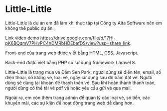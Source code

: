 # Little-Little

Little-Little là dự án em đã làm khi thực tập tại Công ty Alta Software nên em không thể public dự án.

Link video demo https://drive.google.com/file/d/17Hi-pK6BQqmV7PHvPC4nDMRbHDEbafDS/view?usp=share_link.

Front-end của trang web được viết bằng HTML, CSS, Javascript.

Back-end được viết bằng PHP có sử dụng framework Laravel 8.

Little-Little là trang mua vé Đầm Sen Park, người dùng sẽ điền tên, email, số điện thoại, số lượng vé, loại vé, ngày sử dụng sau đó bấm đặt vé. Người dùng sẽ dùng tài khoản để thanh toán vé. Sau khi hoàn thành thanh toán, người dùng có thể tải vé pdf về hoặc yêu cầu gửi vé qua mail.

Ngoài ra, em còn thêm trang admin để quản lý các loại vé, só tiền, các khuyến mãi, các sự kiện để hoạt động trang web dễ dàng hơn.
